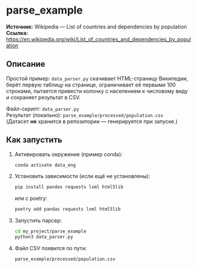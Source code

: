 # parse_example

**Источник:** Wikipedia — List of countries and dependencies by population  
**Ссылка:** https://en.wikipedia.org/wiki/List_of_countries_and_dependencies_by_population

## Описание
Простой пример: `data_parser.py` скачивает HTML-страницу Википедии, берёт первую таблицу на странице, ограничивает её первыми 100 строками, пытается привести колонку с населением к числовому виду и сохраняет результат в CSV.

Файл-скрипт: `data_parser.py`  
Результат (локально): `parse_example/processed/population.csv`  
(Датасет **не** хранится в репозитории — генерируется при запуске.)

## Как запустить
1. Активировать окружение (пример conda):
   ```bash
   conda activate data_eng
   ```
2. Установить зависимости (если ещё не установлены):
   ```bash
   pip install pandas requests lxml html5lib
   ```
   или с poetry:
   ```bash
   poetry add pandas requests lxml html5lib
   ```
3. Запустить парсер:
   ```bash
   cd my_project/parse_example
   python3 data_parser.py
   ```
4. Файл CSV появится по пути:
   ```bash
   parse_example/processed/population.csv
   ```
